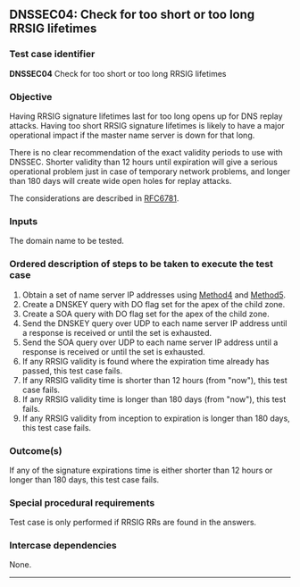 ## DNSSEC04: Check for too short or too long RRSIG lifetimes

### Test case identifier
**DNSSEC04** Check for too short or too long RRSIG lifetimes

### Objective

Having RRSIG signature lifetimes last for too long opens up for DNS replay
attacks. Having too short RRSIG signature lifetimes is likely to have
a major operational impact if the master name server is down for that long.

There is no clear recommendation of the exact validity periods to use with
DNSSEC. Shorter validity than 12 hours until expiration will give a serious
operational problem just in case of temporary network problems, and longer
than 180 days will create wide open holes for replay attacks.

The considerations are described in [RFC6781](
https://tools.ietf.org/html/rfc6781).

### Inputs

The domain name to be tested.

### Ordered description of steps to be taken to execute the test case

1. Obtain a set of name server IP addresses using [Method4] and [Method5].
2. Create a DNSKEY query with DO flag set for the apex of the child zone.
3. Create a SOA query with DO flag set for the apex of the child zone.
4. Send the DNSKEY query over UDP to each name server IP address until
   a response is received or until the set is exhausted.
5. Send the SOA query over UDP to each name server IP address until
   a response is received or until the set is exhausted.
6. If any RRSIG validity is found where the expiration time already has
   passed, this test case fails.
7. If any RRSIG validity time is shorter than 12 hours (from "now"),
   this test case fails.
8. If any RRSIG validity time is longer than 180 days (from "now"), this
   test fails.
9. If any RRSIG validity from inception to expiration is longer than 180
   days, this test case fails.

### Outcome(s)

If any of the signature expirations time is either shorter than 12 hours or
longer than 180 days, this test case fails.

### Special procedural requirements

Test case is only performed if RRSIG RRs are found in the answers.

### Intercase dependencies

None.

-------
[Method4]: ../Methods.md#method-4-obtain-glue-address-records-from-parent
[Method5]: ../Methods.md#method-5-obtain-the-name-server-address-records-from-child
